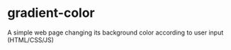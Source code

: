 # gradient-color
A simple web page changing its background color according to user input (HTML/CSS/JS)
